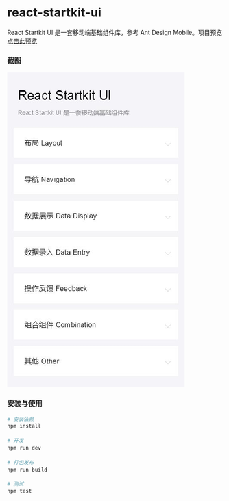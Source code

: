 # react-startkit-ui

React Startkit UI 是一套移动端基础组件库，参考 Ant Design Mobile。项目预览[点击此预览](https://sufangyu.github.io/project/react-startkit-ui/index.html)
 


### 截图

![](./screenshot/01.jpg)



### 安装与使用

``` bash
# 安装依赖
npm install

# 开发
npm run dev

# 打包发布
npm run build

# 测试
npm test